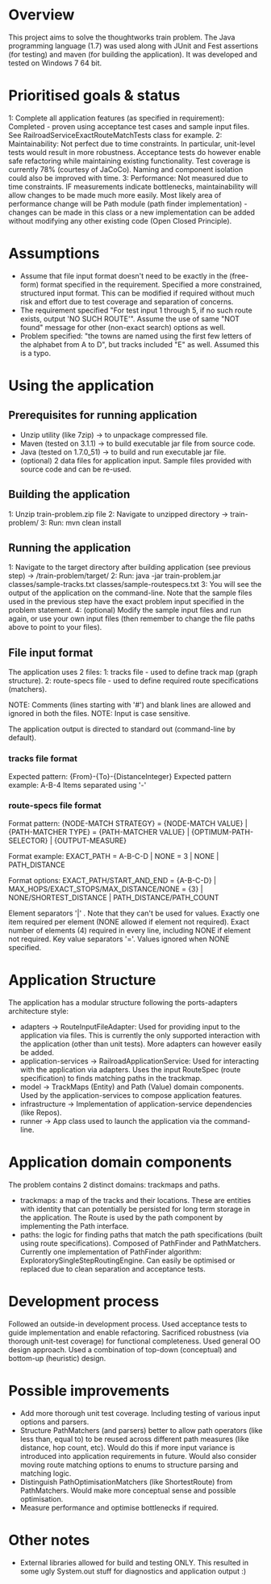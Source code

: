 # Overview
This project aims to solve the thoughtworks train problem. The Java programming language (1.7) was used along with JUnit and Fest assertions (for testing) and maven (for building the application). It was developed and tested on Windows 7 64 bit.

# Prioritised goals & status
1: Complete all application features (as specified in requirement): Completed - proven using acceptance test cases and sample input files. See RailroadServiceExactRouteMatchTests class for example.
2: Maintainability: Not perfect due to time constraints. In particular, unit-level tests would result in more robustness. Acceptance tests do however enable safe refactoring while maintaining existing functionality. Test coverage is currently 78% (courtesy of JaCoCo). Naming and component isolation could also be improved with time.
3: Performance: Not measured due to time constraints. IF measurements indicate bottlenecks, maintainability will allow changes to be made much more easily. Most likely area of performance change will be Path module (path finder implementation) - changes can be made in this class or a new implementation can be added without modifying any other existing code (Open Closed Principle).

# Assumptions
- Assume that file input format doesn't need to be exactly in the (free-form) format specified in the requirement. Specified a more constrained, structured input format. This can be modified if required without much risk and effort due to test coverage and separation of concerns.
- The requirement specified "For test input 1 through 5, if no such route exists, output 'NO SUCH ROUTE'". Assume the use of same "NOT found" message for other (non-exact search) options as well.
- Problem specified: "the towns are named using the first few letters of the alphabet from A to D", but tracks included "E" as well. Assumed this is a typo.

# Using the application
## Prerequisites for running application
- Unzip utility (like 7zip) -> to unpackage compressed file.
- Maven (tested on 3.1.1) -> to build executable jar file from source code.
- Java (tested on 1.7.0_51) -> to build and run executable jar file.
- (optional) 2 data files for application input. Sample files provided with source code and can be re-used.

## Building the application
1: Unzip train-problem.zip file
2: Navigate to unzipped directory -> train-problem/
3: Run: mvn clean install

## Running the application
1: Navigate to the target directory after building application (see previous step) -> /train-problem/target/
2: Run: java -jar train-problem.jar classes/sample-tracks.txt classes/sample-routespecs.txt
3: You will see the output of the application on the command-line. Note that the sample files used in the previous step have the exact problem input specified in the problem statement.
4: (optional) Modify the sample input files and run again, or use your own input files (then remember to change the file paths above to point to your files).

## File input format
The application uses 2 files:
 1: tracks file - used to define track map (graph structure).
 2: route-specs file - used to define required route specifications (matchers).  

NOTE: Comments (lines starting with '#') and blank lines are allowed and ignored in both the files.
NOTE: Input is case sensitive.

The application output is directed to standard out (command-line by default).

### tracks file format
Expected pattern: {From}-{To}-{DistanceInteger}
Expected pattern example: A-B-4
Items separated using '-'
 
### route-specs file format
Format pattern: {NODE-MATCH STRATEGY} = {NODE-MATCH VALUE} | {PATH-MATCHER TYPE} = {PATH-MATCHER VALUE} | {OPTIMUM-PATH-SELECTOR} | {OUTPUT-MEASURE}

Format example: EXACT_PATH = A-B-C-D | NONE = 3 | NONE | PATH_DISTANCE

Format options: EXACT_PATH/START_AND_END = {A-B-C-D} | MAX_HOPS/EXACT_STOPS/MAX_DISTANCE/NONE = {3} | NONE/SHORTEST_DISTANCE |  PATH_DISTANCE/PATH_COUNT

Element separators '|' . Note that they can't be used for values.
Exactly one item required per element (NONE allowed if element not required).
Exact number of elements (4) required in every line, including NONE if element not required.
Key value separators '='. Values ignored when NONE specified.

# Application Structure
The application has a modular structure following the ports-adapters architecture style:

- adapters -> RouteInputFileAdapter: Used for providing input to the application via files. This is currently the only supported interaction with the application (other than unit tests). More adapters can however easily be added.
- application-services -> RailroadApplicationService: Used for interacting with the application via adapters. Uses the input RouteSpec (route specification) to finds matching paths in the trackmap.
- model -> TrackMaps (Entity) and Path (Value) domain components. Used by the application-services to compose application features.
- infrastructure -> Implementation of application-service dependencies (like Repos).
- runner -> App class used to launch the application via the command-line.

# Application domain components
The problem contains 2 distinct domains: trackmaps and paths.

- trackmaps: a map of the tracks and their locations. These are entities with identity that can potentially be persisted for long term storage in the application. The Route is used by the path component by implementing the Path interface. 
- paths: the logic for finding paths that match the path specifications (built using route specifications). Composed of PathFinder and PathMatchers. Currently one implementation of PathFinder algorithm: ExploratorySingleStepRoutingEngine. Can easily be optimised or replaced due to clean separation and acceptance tests.

# Development process
Followed an outside-in development process. Used acceptance tests to guide implementation and enable refactoring. Sacrificed robustness (via thorough unit-test coverage) for functional completeness. Used general OO design approach. Used a combination of top-down (conceptual) and bottom-up (heuristic) design.

# Possible improvements
- Add more thorough unit test coverage. Including testing of various input options and parsers.
- Structure PathMatchers (and parsers) better to allow path operators (like less than, equal to) to be reused across different path measures (like distance, hop count, etc). Would do this if more input variance is introduced into application requirements in future. Would also consider moving route matching options to enums to structure parsing and matching logic.
- Distinguish PathOptimisationMatchers (like ShortestRoute) from PathMatchers. Would make more conceptual sense and possible optimisation.
- Measure performance and optimise bottlenecks if required.

# Other notes
- External libraries allowed for build and testing ONLY. This resulted in some ugly System.out stuff for diagnostics and application output :)